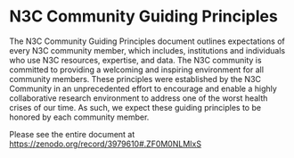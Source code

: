# N3C Community Guiding Principles

The N3C Community Guiding Principles document outlines expectations of every N3C community member, which includes, institutions and individuals who use N3C resources, expertise, and data. The N3C community is committed to providing a welcoming and inspiring environment for all community members. These principles were established by the N3C Community in an unprecedented effort to encourage and enable a highly collaborative research environment to address one of the worst health crises of our time. As such, we expect these guiding principles to be honored by each community member.

Please see the entire document at
<https://zenodo.org/record/3979610#.ZF0M0NLMIxS>
